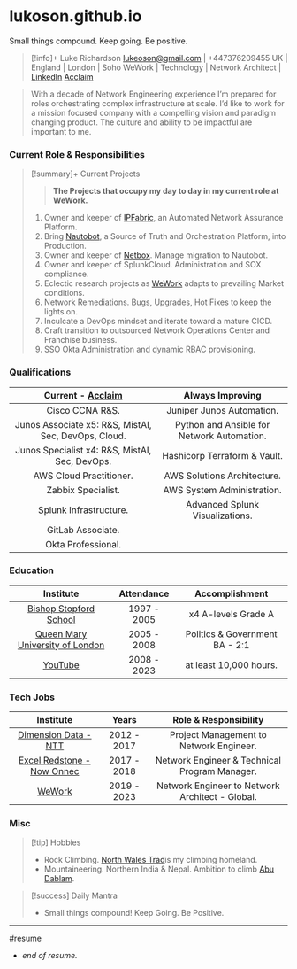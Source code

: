 # lukoson.github.io
Small things compound. Keep going. Be positive. 


> [!info]+ Luke Richardson
> [lukeoson@gmail.com](mailto:lukeoson@gmail.com) | +447376209455
> UK | England | London | Soho
> WeWork | Technology | Network Architect | [LinkedIn](https://www.linkedin.com/in/luke-richardson/) [Acclaim](https://www.credly.com/users/luke-richardson.dca3c027)
 
>With a decade of Network Engineering experience I’m prepared for roles orchestrating complex infrastructure at scale. I’d like to work for a mission focused company with a compelling vision and paradigm changing product. The culture and ability to be impactful are important to me.

### Current Role & Responsibilities

>[!summary]+ Current Projects
>> **The Projects that occupy my day to day in my current role at WeWork.**
>1.   Owner and keeper of [IPFabric](https://ipfabric.io/), an Automated Network Assurance Platform.  
>2.   Bring [Nautobot](https://www.networktocode.com/nautobot/), a Source of Truth and Orchestration Platform, into Production.
>3.   Owner and keeper of [Netbox](https://netbox.readthedocs.io/en/stable/). Manage migration to Nautobot. 
>4.   Owner and keeper of SplunkCloud. Administration and SOX compliance. 
>5.   Eclectic research projects as [WeWork](https://www.wework.com/) adapts to prevailing Market  conditions.
>6.   Network Remediations. Bugs, Upgrades, Hot Fixes to keep the lights on.
>7.    Inculcate a DevOps mindset and iterate toward a mature CICD.
>8.   Craft transition to outsourced Network Operations Center and Franchise business.
>9.   SSO Okta Administration and dynamic RBAC provisioning.

### Qualifications

| **Current - [Acclaim](https://www.credly.com/users/luke-richardson.dca3c027)** | **Always Improving** |
|:----------------------------:|:-----------------------------:|
| Cisco CCNA R&S. | Juniper Junos Automation.| 
| Junos Associate x5: R&S, MistAI, Sec, DevOps, Cloud. | Python and Ansible for Network Automation. |
| Junos Specialist x4: R&S, MistAI, Sec, DevOps. | Hashicorp Terraform & Vault. |
| AWS Cloud Practitioner. | AWS Solutions Architecture. |
| Zabbix Specialist. | AWS System Administration. |
| Splunk Infrastructure. | Advanced Splunk Visualizations.
| GitLab Associate. | |
| Okta Professional. | |

### Education 

| Institute | Attendance | Accomplishment |
| :---: | :---: | :---: |
| [Bishop Stopford School](https://www.bishopstopford.com/) | 1997 - 2005 | x4 A-levels Grade A |
| [Queen Mary University of London](https://www.qmul.ac.uk/) | 2005 - 2008 | Politics & Government BA - 2:1 |
| [YouTube](https://www.youtube.com/channel/UCRIOI_3REG9zIDM0Fp9Xiyg) | 2008 - 2023 | at least 10,000 hours. |

### Tech Jobs

| Institute | Years | Role & Responsibility |  
| :--: | :---: | :---: |
| [Dimension Data - NTT](https://www.dimensiondata.com/en-gb/) | 2012 - 2017 | Project Management to Network Engineer. |
| [Excel Redstone - Now Onnec](https://www.onnecgroup.com/) | 2017 - 2018 | Network Engineer & Technical Program Manager. |
| [WeWork](https://www.wework.com/) | 2019 - 2023 | Network Engineer to Network Architect - Global. |

### Misc

>[!tip] Hobbies
>- Rock Climbing. [North Wales Trad](https://www.ukclimbing.com/logbook/set.php?id=165)is my climbing homeland. 
>- Mountaineering. Northern India & Nepal. Ambition to climb [Abu Dablam](https://www.google.com/search?q=abu+dablam).
>

> [!success] Daily Mantra
> - Small things compound! Keep Going. Be Positive.

***
#resume 

- *end of resume.*
